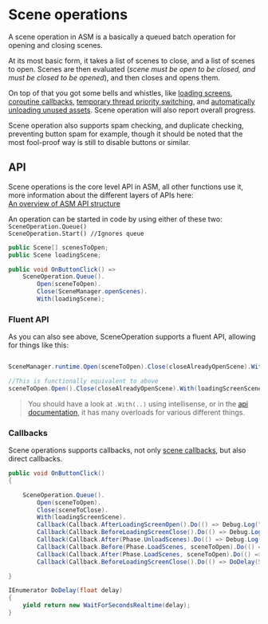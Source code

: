# Scene operations

A scene operation in ASM is a basically a queued batch operation for opening and closing scenes. 

At its most basic form, it takes a list of scenes to close, and a list of scenes to open. Scenes are then evaluated (*scene must be open to be closed, and must be closed to be opened*), and then closes and opens them.

On top of that you got some bells and whistles, like [loading screens](Loading%20screens.md), [coroutine callbacks](Scene%20callbacks.md), [temporary thread priority switching](Scene%20manager%20window.md#collection-popup), and [automatically unloading unused assets](Scene%20manager%20window.md#collection-popup). Scene operation will also report overall progress.

Scene operation also supports spam checking, and duplicate checking, preventing button spam for example, though it should be noted that the most fool-proof way is still to disable buttons or similar.

## API

Scene operations is the core level API in ASM, all other functions use it, more information about the different layers of APIs here:\
[An overview of ASM API structure](An%20overview%20of%20ASM%20API%20structure.md)

An operation can be started in code by using either of these two:\
`SceneOperation.Queue()`\
`SceneOperation.Start() //Ignores queue`

```csharp
public Scene[] scenesToOpen;
public Scene loadingScene;

public void OnButtonClick() =>
	SceneOperation.Queue().
		Open(sceneToOpen).
		Close(SceneManager.openScenes).
		With(loadingScene);
```

### Fluent API

As you can also see above, SceneOperation supports a fluent API, allowing for things like this:

```csharp

SceneManager.runtime.Open(sceneToOpen).Close(closeAlreadyOpenScene).With(loadingScreenScene);

//This is functionally equivalent to above
sceneToOpen.Open().Close(closeAlreadyOpenScene).With(loadingScreenScene);

```

> You should have a look at `.With(..)` using intellisense, or in the [api documentation](../api/Core.SceneOperation.md), it has many overloads for various different things.

### Callbacks

Scene operations supports callbacks, not only [scene callbacks](Scene%20callbacks.md), but also direct callbacks.

```csharp
public void OnButtonClick()
{

	SceneOperation.Queue().
		Open(sceneToOpen).
		Close(sceneToClose).
		With(loadingScreenScene).
		Callback(Callback.AfterLoadingScreenOpen().Do(() => Debug.Log("Loading screen has opened"))).
		Callback(Callback.BeforeLoadingScreenClose().Do(() => Debug.Log("Loading screen is about to close"))).
		Callback(Callback.After(Phase.UnloadScenes).Do(() => Debug.Log("Scenes unloaded"))).
		Callback(Callback.Before(Phase.LoadScenes, sceneToOpen).Do(() => Debug.Log("SceneToOpen is about to be opened"))).
		Callback(Callback.After(Phase.LoadScenes, sceneToOpen).Do(() => Debug.Log("SceneToOpen has opened"))).
		Callback(Callback.BeforeLoadingScreenClose().Do(() => DoDelay(5)));

}

IEnumerator DoDelay(float delay)
{
	yield return new WaitForSecondsRealtime(delay);
}
```
